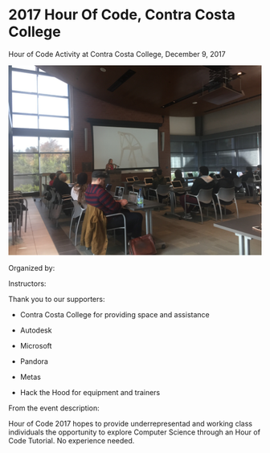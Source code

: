 # 2017 Hour Of Code,  Contra Costa College


Hour of Code Activity at Contra Costa College, December 9, 2017

![Hour of Code, Contra Costa College, December 9 2017](https://github.com/lisawilliams/2017HourOfCodeContraCosta/blob/master/hourofcodecontracosta2017.jpg?raw=true)

Organized by:

Instructors:


Thank you to our supporters:

* Contra Costa College for providing space and assistance
* Autodesk
* Microsoft
* Pandora
* Metas

* Hack the Hood for equipment and trainers

From the event description:

Hour of Code 2017 hopes to provide underrepresentad and working class individuals the opportunity to explore Computer Science through an Hour of Code Tutorial. No experience needed.
